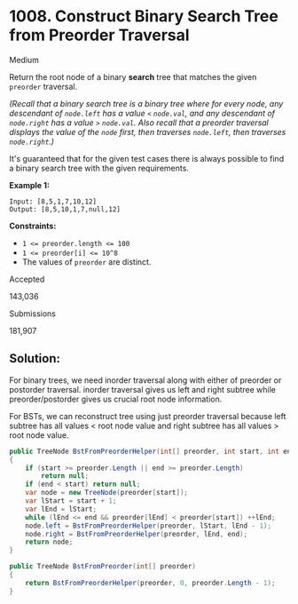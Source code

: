 # 1008. Construct Binary Search Tree from Preorder Traversal

Medium

Return the root node of a binary **search** tree that matches the given `preorder` traversal.

*(Recall that a binary search tree is a binary tree where for every node, any descendant of `node.left` has a value `<` `node.val`, and any descendant of `node.right` has a value `>` `node.val`. Also recall that a preorder traversal displays the value of the `node` first, then traverses `node.left`, then traverses `node.right`.)*

It's guaranteed that for the given test cases there is always possible to find a binary search tree with the given requirements.

**Example 1:**

```
Input: [8,5,1,7,10,12]
Output: [8,5,10,1,7,null,12]
```

 

**Constraints:**

- `1 <= preorder.length <= 100`
- `1 <= preorder[i] <= 10^8`
- The values of `preorder` are distinct.

Accepted

143,036

Submissions

181,907

## Solution:

For binary trees, we need inorder traversal along with either of preorder or postorder traversal. inorder traversal gives us left and right subtree while preorder/postorder gives us crucial root node information.

For BSTs, we can reconstruct tree using just preorder traversal because left subtree has all values < root node value and right subtree has all values > root node value.



```c#
public TreeNode BstFromPreorderHelper(int[] preorder, int start, int end)
{
    if (start >= preorder.Length || end >= preorder.Length)
        return null;
    if (end < start) return null;
    var node = new TreeNode(preorder[start]);
    var lStart = start + 1;
    var lEnd = lStart;
    while (lEnd <= end && preorder[lEnd] < preorder[start]) ++lEnd;
    node.left = BstFromPreorderHelper(preorder, lStart, lEnd - 1);
    node.right = BstFromPreorderHelper(preorder, lEnd, end);
    return node;
}

public TreeNode BstFromPreorder(int[] preorder)
{
    return BstFromPreorderHelper(preorder, 0, preorder.Length - 1);
}
```